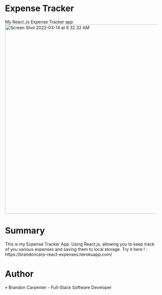 
#  Expense Tracker
My React.Js Expense Tracker app
<br>
<img width="625" alt="Screen Shot 2022-03-14 at 9 32 32 AM" src="https://user-images.githubusercontent.com/69767056/158182953-b8354296-4d2f-417b-bd28-f7918d522c54.png">


<h1>Summary</h1>
This is my Expense Tracker App. Using React.js, allowing you to keep track of you various expenses and saving them to local storage. Try it here ! :  https://brandoncarp-react-expenses.herokuapp.com/

<h1>Author</h1>
• Brandon Carpenter -  Full-Stack Software Developer
